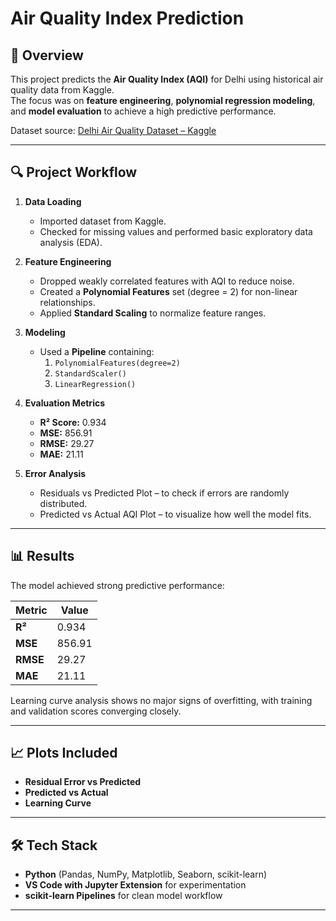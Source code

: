 # Air Quality Index Prediction

## 📌 Overview

This project predicts the **Air Quality Index (AQI)** for Delhi using historical air quality data from Kaggle.  
The focus was on **feature engineering**, **polynomial regression modeling**, and **model evaluation** to achieve a high predictive performance.

Dataset source: [Delhi Air Quality Dataset – Kaggle](https://www.kaggle.com/datasets/kunshbhatia/delhi-air-quality-dataset/data)

---

## 🔍 Project Workflow

1. **Data Loading**  
   - Imported dataset from Kaggle.  
   - Checked for missing values and performed basic exploratory data analysis (EDA).  

2. **Feature Engineering**  
   - Dropped weakly correlated features with AQI to reduce noise.  
   - Created a **Polynomial Features** set (degree = 2) for non-linear relationships.  
   - Applied **Standard Scaling** to normalize feature ranges.  

3. **Modeling**  
   - Used a **Pipeline** containing:  
     1. `PolynomialFeatures(degree=2)`  
     2. `StandardScaler()`  
     3. `LinearRegression()`  

4. **Evaluation Metrics**  
   - **R² Score:** 0.934  
   - **MSE:** 856.91  
   - **RMSE:** 29.27  
   - **MAE:** 21.11  

5. **Error Analysis**  
   - Residuals vs Predicted Plot – to check if errors are randomly distributed.  
   - Predicted vs Actual AQI Plot – to visualize how well the model fits.  

---

## 📊 Results

The model achieved strong predictive performance:  

| Metric      | Value   |  
|-------------|---------|  
| **R²**      | 0.934   |  
| **MSE**     | 856.91  |  
| **RMSE**    | 29.27   |  
| **MAE**     | 21.11   |   

Learning curve analysis shows no major signs of overfitting, with training and validation scores converging closely.  

---

## 📈 Plots Included

- **Residual Error vs Predicted**  
- **Predicted vs Actual**  
- **Learning Curve**  

---

## 🛠️ Tech Stack

- **Python** (Pandas, NumPy, Matplotlib, Seaborn, scikit-learn)  
- **VS Code with Jupyter Extension** for experimentation  
- **scikit-learn Pipelines** for clean model workflow  

---
